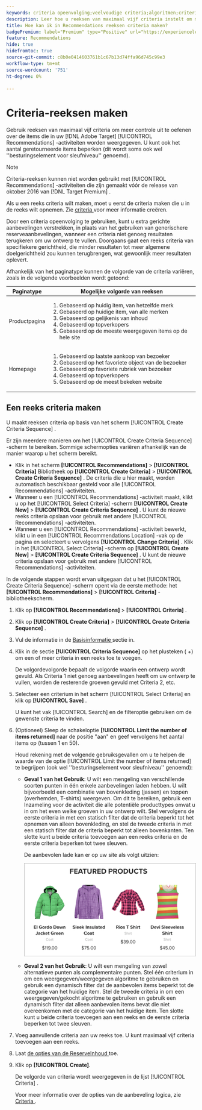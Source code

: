 ```yaml
---
keywords: criteria opeenvolging;veelvoudige criteria;algoritmen;criteria;aanbevelingen criteria;opeenvolging;grens aantal teruggekeerde punten;groefniveaucontrole;groef
description: Leer hoe u reeksen van maximaal vijf criteria instelt om meer controle uit te oefenen over de items die in uw Recommendations-activiteiten worden weergegeven.
title: Hoe kan ik in Recommendations reeksen criteria maken?
badgePremium: label="Premium" type="Positive" url="https://experienceleague.adobe.com/docs/target/using/introduction/intro.html?lang=en#premium newtab=true" tooltip="Zie wat er in Target Premium is opgenomen."
feature: Recommendations
hide: true
hidefromtoc: true
source-git-commit: c8b0e0414603761b1c67b13d74ffa96d745c99e3
workflow-type: tm+mt
source-wordcount: '751'
ht-degree: 0%

---
```


# Criteria-reeksen maken

Gebruik reeksen van maximaal vijf criteria om meer controle uit te oefenen over de items die in uw [!DNL Adobe Target] [!UICONTROL Recommendations] -activiteiten worden weergegeven. U kunt ook het aantal geretourneerde items beperken (dit wordt soms ook wel &#39;&#39;besturingselement voor sleufniveau&#39;&#39; genoemd).

>[!NOTE]
>
>Criteria-reeksen kunnen niet worden gebruikt met [!UICONTROL Recommendations] -activiteiten die zijn gemaakt vóór de release van oktober 2016 van [!DNL Target Premium] .

Als u een reeks criteria wilt maken, moet u eerst de criteria maken die u in de reeks wilt opnemen. Zie [ criteria ](/help/main/c-recommendations/c-algorithms/create-new-algorithm.md) voor meer informatie creëren.

Door een criteria opeenvolging te gebruiken, kunt u extra gerichte aanbevelingen verstrekken, in plaats van het gebruiken van generischere reserveaanbevelingen, wanneer een criteria niet genoeg resultaten terugkeren om uw ontwerp te vullen. Doorgaans gaat een reeks criteria van specifiekere gerichtheid, die minder resultaten tot meer algemene doelgerichtheid zou kunnen terugbrengen, wat gewoonlijk meer resultaten oplevert.

Afhankelijk van het paginatype kunnen de volgorde van de criteria variëren, zoals in de volgende voorbeelden wordt getoond:

| Paginatype | Mogelijke volgorde van reeksen |
| --- | --- |
| Productpagina | <ol><li>Gebaseerd op huidig item, van hetzelfde merk</li><li>Gebaseerd op huidige item, van alle merken</li><li>Gebaseerd op gelijkenis van inhoud</li><li>Gebaseerd op topverkopers</li><li>Gebaseerd op de meeste weergegeven items op de hele site</li></ol> |
| Homepage | <ol><li>Gebaseerd op laatste aankoop van bezoeker </li><li>Gebaseerd op het favoriete object van de bezoeker</li><li>Gebaseerd op favoriete rubriek van bezoeker</li><li>Gebaseerd op topverkopers</li><li>Gebaseerd op de meest bekeken website</li></ol> |

## Een reeks criteria maken

U maakt reeksen criteria op basis van het scherm [!UICONTROL Create Criteria Sequence] .

Er zijn meerdere manieren om het [!UICONTROL Create Criteria Sequence] -scherm te bereiken. Sommige schermopties variëren afhankelijk van de manier waarop u het scherm bereikt.

* Klik in het scherm **[!UICONTROL Recommendations]** > **[!UICONTROL Criteria]** Bibliotheek op **[!UICONTROL Create Criteria]** > **[!UICONTROL Create Criteria Sequence]** . De criteria die u hier maakt, worden automatisch beschikbaar gesteld voor alle [!UICONTROL Recommendations] -activiteiten.
* Wanneer u een [!UICONTROL Recommendations] -activiteit maakt, klikt u op het [!UICONTROL Select Criteria] -scherm **[!UICONTROL Create New]** > **[!UICONTROL Create Criteria Sequence]** . U kunt de nieuwe reeks criteria opslaan voor gebruik met andere [!UICONTROL Recommendations] -activiteiten.
* Wanneer u een [!UICONTROL Recommendations] -activiteit bewerkt, klikt u in een [!UICONTROL Recommendations Location] -vak op de pagina en selecteert u vervolgens **[!UICONTROL Change Criteria]** . Klik in het [!UICONTROL Select Criteria] -scherm op **[!UICONTROL Create New]** > **[!UICONTROL Create Criteria Sequence]** . U kunt de nieuwe criteria opslaan voor gebruik met andere [!UICONTROL Recommendations] -activiteiten.

In de volgende stappen wordt ervan uitgegaan dat u het [!UICONTROL Create Criteria Sequence] -scherm opent via de eerste methode: het **[!UICONTROL Recommendations]** > **[!UICONTROL Criteria]** -bibliotheekscherm.

1. Klik op **[!UICONTROL Recommendations]** > **[!UICONTROL Criteria]** .

1. Klik op **[!UICONTROL Create Criteria]** > **[!UICONTROL Create Criteria Sequence]** .

1. Vul de informatie in de [ Basisinformatie ](/help/main/c-recommendations/c-algorithms/create-new-algorithm.md#info) sectie in.

1. Klik in de sectie **[!UICONTROL Criteria Sequence]** op het plusteken ( +) om een of meer criteria in een reeks toe te voegen.

   De volgordevolgorde bepaalt de volgorde waarin een ontwerp wordt gevuld. Als Criteria 1 niet genoeg aanbevelingen heeft om uw ontwerp te vullen, worden de resterende groeven gevuld met Criteria 2, etc.

1. Selecteer een criterium in het scherm [!UICONTROL Select Criteria] en klik op **[!UICONTROL Save]** .

   U kunt het vak [!UICONTROL Search] en de filteroptie gebruiken om de gewenste criteria te vinden.

1. (Optioneel) Sleep de schakeloptie **[!UICONTROL Limit the number of items returned]** naar de positie &quot;aan&quot; en geef vervolgens het aantal items op (tussen 1 en 50).

   Houd rekening met de volgende gebruiksgevallen om u te helpen de waarde van de optie [!UICONTROL Limit the number of items returned] te begrijpen (ook wel &#39;&#39;besturingselement voor sleufniveau&#39;&#39; genoemd):

   * **Geval 1 van het Gebruik**: U wilt een mengeling van verschillende soorten punten in één enkele aanbevelingen laden hebben. U wilt bijvoorbeeld een combinatie van bovenkleding (jassen) en toppen (overhemden, T-shirts) weergeven. Om dit te bereiken, gebruik een Inzameling voor de activiteit die alle potentiële producttypes omvat u in om het even welke groeven in uw ontwerp wilt. Stel vervolgens de eerste criteria in met een statisch filter dat de criteria beperkt tot het opnemen van alleen bovenkleding, en stel de tweede criteria in met een statisch filter dat de criteria beperkt tot alleen bovenkanten. Ten slotte kunt u beide criteria toevoegen aan een reeks criteria en de eerste criteria beperken tot twee sleuven.

     De aanbevolen lade kan er op uw site als volgt uitzien:

     ![ Aanbevolen de aanbevelingen van Producten het dienblad ](/help/main/c-recommendations/c-algorithms/assets/featured-products.png)

   * **Geval 2 van het Gebruik**: U wilt een mengeling van zowel alternatieve punten als complementaire punten. Stel één criterium in om een weergegeven/weergegeven algoritme te gebruiken en gebruik een dynamisch filter dat de aanbevolen items beperkt tot de categorie van het huidige item. Stel de tweede criteria in om een weergegeven/gekocht algoritme te gebruiken en gebruik een dynamisch filter dat alleen aanbevolen items bevat die niet overeenkomen met de categorie van het huidige item. Ten slotte kunt u beide criteria toevoegen aan een reeks en de eerste criteria beperken tot twee sleuven.

1. Voeg aanvullende criteria aan uw reeks toe. U kunt maximaal vijf criteria toevoegen aan een reeks.

1. Laat [ de opties van de ReserveInhoud ](/help/main/c-recommendations/c-algorithms/create-new-algorithm.md#content) toe.

1. Klik op **[!UICONTROL Create]**.

   De volgorde van criteria wordt weergegeven in de lijst [!UICONTROL Criteria] .

   Voor meer informatie over de opties van de aanbeveling logica, zie [ Criteria ](/help/main/c-recommendations/c-algorithms/algorithms.md).